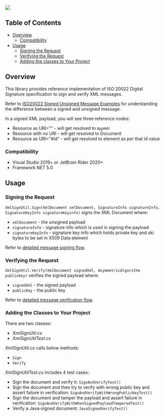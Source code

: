 [![](https://img.shields.io/badge/License-Apache%202.0-blue.svg)](https://github.com/Mastercard/ap-bah-crypto-utility/blob/master/LICENSE)

## Table of Contents
- [Overview](#overview)
  * [Compatibility](#compatibility)
- [Usage](#usage)
  * [Signing the Request](#signing-request)
  * [Verifying the Request](#verifying-request)
  * [Adding the classes to Your Project](#adding-the-classes-to-your-project)

## Overview <a name="overview"></a>
This library provides reference implementation of ISO 20022 Digital Signature specification to sign and verify XML messages. 

Refer to [ISO20022 Signed Unsigned Message Examples](docs/ISO20022_Signed_Unsigned_Examples_Reference_Guide.md) for understanding the difference between a signed and unsigned message.

In a signed XML payload, you will see three reference nodes:
* Resource as URI="" - will get resolved to `AppHdr`
* Resource with no URI - will get resolved to Document
* Resource as URI="#id" - will get resolved to element as per that id value

### Compatibility <a name="compatibility"></a>
* Visual Studio 2019+ or JetBrain Rider 2020+
* Framework NET 5.0 
 
## Usage <a name="usage"></a>

### Signing the Request <a name="signing-request"></a>

`XmlSignUtil.Sign(XmlDocument xmlDocument, SignatureInfo signatureInfo, SignatureKeyInfo signatureKeyinfo)` signs the XML Document where:
* `xmlDocument` - the unsigned payload 
* `signatureInfo` - signature info which is used in signing the payload
* `signatureKeyInfo` - signature key info which holds private key and ski bytes to be set in X509 Data element

Refer to [detailed message signing flow](docs/MessageSigningFlow.md).

### Verifying the Request <a name="verifying-request"></a>

`XmlSignUtil.Verify(XmlDocument signedXml, AsymmetricAlgorithm publicKey)` verifies the signed payload where:
* `signedXml` - the signed payload
* `publicKey` - the public key

Refer to [detailed message verification flow](docs/MessageVerificationFlow.md).

### Adding the Classes to Your Project <a name="adding-the-classes-to-your-project"></a>

There are two classes:
* _XmlSignUtil.cs_
* _XmlSignUtilTest.cs_
 
_XmlSignUtil.cs_ calls below methods:
* `Sign`
* `Verify`
 
_XmlSignUtilTest.cs_ includes 4 test cases:
* Sign the document and verify it: `SignAndVerifyTest()`
* Sign the document and then try to verify with wrong public key and assert failure in verification: `SignAndVerifyWithWrongPublicKeyTest()`
* Sign the document and tamper the payload and assert failure in verification: `SignAndVerifyWithWhenSignedPayloadTamperedTest()`
* Verify a Java-signed document: `JavaSignedVerifyTest()`
